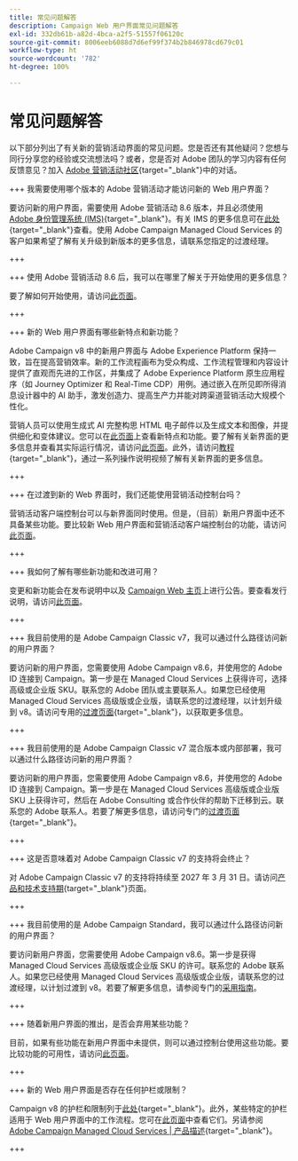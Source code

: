 ```yaml
---
title: 常见问题解答
description: Campaign Web 用户界面常见问题解答
exl-id: 332db61b-a82d-4bca-a2f5-51557f06120c
source-git-commit: 8006eeb6088d7d6ef99f374b2b846978cd679c01
workflow-type: ht
source-wordcount: '782'
ht-degree: 100%

---
```


# 常见问题解答

以下部分列出了有关新的营销活动界面的常见问题。您是否还有其他疑问？您想与同行分享您的经验或交流想法吗？或者，您是否对 Adobe 团队的学习内容有任何反馈意见？加入 [Adobe 营销活动社区](https://experienceleaguecommunities.adobe.com/t5/adobe-campaign-classic-v7/ct-p/adobe-campaign-classic-community){target="_blank"}中的对话。

+++ 我需要使用哪个版本的 Adobe 营销活动才能访问新的 Web 用户界面？

要访问新的用户界面，需要使用 Adobe 营销活动 8.6 版本，并且必须使用 [Adobe 身份管理系统 (IMS)](https://helpx.adobe.com/cn/enterprise/using/identity.html){target="_blank"}。有关 IMS 的更多信息可在[此处](https://experienceleague.adobe.com/zh-hans/docs/campaign/technotes-ac/tn-new/migrate-users-to-ims){target="_blank"}查看。使用 Adobe Campaign Managed Cloud Services 的客户如果希望了解有关升级到新版本的更多信息，请联系您指定的过渡经理。

+++

+++ 使用 Adobe 营销活动 8.6 后，我可以在哪里了解关于开始使用的更多信息？

要了解如何开始使用，请访问[此页面](../get-started/get-started.md)。

+++

+++ 新的 Web 用户界面有哪些新特点和新功能？

Adobe Campaign v8 中的新用户界面与 Adobe Experience Platform 保持一致，旨在提高营销效率。新的工作流程画布为受众构成、工作流程管理和内容设计提供了直观而先进的工作区，并集成了 Adobe Experience Platform 原生应用程序（如 Journey Optimizer 和 Real-Time CDP）用例。通过嵌入在所见即所得消息设计器中的 AI 助手，激发创造力、提高生产力并能对跨渠道营销活动大规模个性化。

营销人员可以使用生成式 AI 完整构思 HTML 电子邮件以及生成文本和图像，并提供细化和变体建议。您可以在[此页面](../rn/whats-new.md)上查看新特点和功能。要了解有关新界面的更多信息并查看其实际运行情况，请访问[此页面](../get-started/user-interface.md)。此外，请访问[教程](https://experienceleague.adobe.com/zh-hans/docs/campaign-web-learn/tutorials/overview){target="_blank"}，通过一系列操作说明视频了解有关新界面的更多信息。

+++

+++ 在过渡到新的 Web 界面时，我们还能使用营销活动控制台吗？

营销活动客户端控制台可以与新界面同时使用。但是，（目前）新用户界面中还不具备某些功能。要比较新 Web 用户界面和营销活动客户端控制台的功能，请访问[此页面](../get-started/capability-matrix.md)。

+++

+++ 我如何了解有哪些新功能和改进可用？

变更和新功能会在发布说明中以及 [Campaign Web 主页](../get-started/user-interface.md#user-interface-home)上进行公告。要查看发行说明，请访问[此页面](../rn/release-notes.md)。

+++

+++ 我目前使用的是 Adobe Campaign Classic v7，我可以通过什么路径访问新的用户界面？

要访问新的用户界面，您需要使用 Adobe Campaign v8.6，并使用您的 Adobe ID 连接到 Campaign。第一步是在 Managed Cloud Services 上获得许可，选择高级或企业版 SKU。联系您的 Adobe 团队或主要联系人。如果您已经使用 Managed Cloud Services 高级版或企业版，请联系您的过渡经理，以计划升级到 v8。请访问专用的[过渡页面](https://experienceleague.adobe.com/zh-hans/docs/campaign/campaign-v8/new/v7-to-v8){target="_blank"}，以获取更多信息。

+++

+++ 我目前使用的是 Adobe Campaign Classic v7 混合版本或内部部署，我可以通过什么路径访问新的用户界面？

要访问新的用户界面，您需要使用 Adobe Campaign v8.6，并使用您的 Adobe ID 连接到 Campaign。第一步是在 Managed Cloud Services 高级版或企业版 SKU 上获得许可，然后在 Adobe Consulting 或合作伙伴的帮助下迁移到云。联系您的 Adobe 联系人。若要了解更多信息，请访问专门的[过渡页面](https://experienceleague.adobe.com/zh-hans/docs/campaign/campaign-v8/new/v7-to-v8){target="_blank"}。

+++

+++ 这是否意味着对 Adobe Campaign Classic v7 的支持将会终止？

对 Adobe Campaign Classic v7 的支持将持续至 2027 年 3 月 31 日。请访问[产品和技术支持期](https://helpx.adobe.com/cn/support/programs/eol-matrix.html){target="_blank"}页面。

+++

+++ 我目前使用的是 Adobe Campaign Standard，我可以通过什么路径访问新的用户界面？

要访问新用户界面，您需要使用 Adobe Campaign v8.6。第一步是获得 Managed Cloud Services 高级版或企业版 SKU 的许可。联系您的 Adobe 联系人。如果您已经使用 Managed Cloud Services 高级版或企业版，请联系您的过渡经理，以计划过渡到 v8。若要了解更多信息，请参阅专门的[采用指南](../../adoption/home.md)。

+++

+++ 随着新用户界面的推出，是否会弃用某些功能？

目前，如果有些功能在新用户界面中未提供，则可以通过控制台使用这些功能。要比较功能的可用性，请访问[此页面](../get-started/capability-matrix.md)。

+++

+++ 新的 Web 用户界面是否存在任何护栏或限制？

Campaign v8 的护栏和限制列于[此处](https://experienceleague.adobe.com/zh-hans/docs/campaign/campaign-v8/releases/ac-guardrails){target="_blank"}。此外，某些特定的护栏适用于 Web 用户界面中的工作流程。您可在[此页面](../get-started/guardrails.md)中查看它们。另请参阅 [Adobe Campaign Managed Cloud Services | 产品描述](https://helpx.adobe.com/cn/legal/product-descriptions/adobe-campaign-managed-cloud-services.html){target="_blank"}。

+++